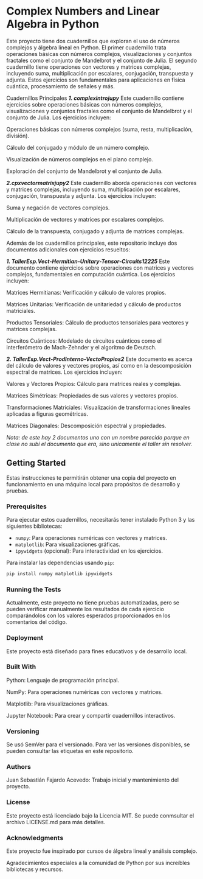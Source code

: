 # Complex Numbers and Linear Algebra in Python

Este proyecto tiene dos cuadernillos que exploran el uso de números complejos y álgebra lineal en Python. El primer cuadernillo trata operaciones básicas con números complejos, visualizaciones y conjuntos fractales como el conjunto de Mandelbrot y el conjunto de Julia. El segundo cuadernillo tiene operaciones con vectores y matrices complejas, incluyendo suma, multiplicación por escalares, conjugación, transpuesta y adjunta. Estos ejercicios son fundamentales para aplicaciones en física cuántica, procesamiento de señales y más.

Cuadernillos Principales
***1. complexintrojupy***
Este cuadernillo contiene ejercicios sobre operaciones básicas con números complejos, visualizaciones y conjuntos fractales como el conjunto de Mandelbrot y el conjunto de Julia. Los ejercicios incluyen:

Operaciones básicas con números complejos (suma, resta, multiplicación, división).

Cálculo del conjugado y módulo de un número complejo.

Visualización de números complejos en el plano complejo.

Exploración del conjunto de Mandelbrot y el conjunto de Julia.

***2.cpxvectormatrixjupy2***
Este cuadernillo aborda operaciones con vectores y matrices complejas, incluyendo suma, multiplicación por escalares, conjugación, transpuesta y adjunta. Los ejercicios incluyen:

Suma y negación de vectores complejos.

Multiplicación de vectores y matrices por escalares complejos.

Cálculo de la transpuesta, conjugado y adjunta de matrices complejas.

Además de los cuadernillos principales, este repositorio incluye dos documentos adicionales con ejercicios resueltos:

***1. TallerEsp.Vect-Hermitian-Unitary-Tensor-Circuits12225***
Este documento contiene ejercicios sobre operaciones con matrices y vectores complejos, fundamentales en computación cuántica. Los ejercicios incluyen:

Matrices Hermitianas: Verificación y cálculo de valores propios.

Matrices Unitarias: Verificación de unitariedad y cálculo de productos matriciales.

Productos Tensoriales: Cálculo de productos tensoriales para vectores y matrices complejas.

Circuitos Cuánticos: Modelado de circuitos cuánticos como el interferómetro de Mach-Zehnder y el algoritmo de Deutsch.

***2. TallerEsp.Vect-ProdInterno-VectoPropios2***
Este documento es acerca del cálculo de valores y vectores propios, así como en la descomposición espectral de matrices. Los ejercicios incluyen:

Valores y Vectores Propios: Cálculo para matrices reales y complejas.

Matrices Simétricas: Propiedades de sus valores y vectores propios.

Transformaciones Matriciales: Visualización de transformaciones lineales aplicadas a figuras geométricas.

Matrices Diagonales: Descomposición espectral y propiedades.

*Nota: de este hay 2 documentos uno con un nombre parecido porque en clase no subí el documento que era, sino unicamente el taller sin resolver.*

## Getting Started

Estas instrucciones te permitirán obtener una copia del proyecto en funcionamiento en una máquina local para propósitos de desarrollo y pruebas.

### Prerequisites

Para ejecutar estos cuadernillos, necesitarás tener instalado Python 3 y las siguientes bibliotecas:

- `numpy`: Para operaciones numéricas con vectores y matrices.
- `matplotlib`: Para visualizaciones gráficas.
- `ipywidgets` (opcional): Para interactividad en los ejercicios.

Para instalar las dependencias usando `pip`:

```bash
pip install numpy matplotlib ipywidgets
```

### Running the Tests
Actualmente, este proyecto no tiene pruebas automatizadas, pero se pueden verificar manualmente los resultados de cada ejercicio comparándolos con los valores esperados proporcionados en los comentarios del código.

### Deployment
Este proyecto está diseñado para fines educativos y de desarrollo local. 

### Built With
Python: Lenguaje de programación principal.

NumPy: Para operaciones numéricas con vectores y matrices.

Matplotlib: Para visualizaciones gráficas.

Jupyter Notebook: Para crear y compartir cuadernillos interactivos.


### Versioning
Se usó SemVer para el versionado. Para ver las versiones disponibles, se pueden consultar las etiquetas en este repositorio.

### Authors
Juan Sebastián Fajardo Acevedo: Trabajo inicial y mantenimiento del proyecto.

### License
Este proyecto está licenciado bajo la Licencia MIT. Se puede conmsultar el archivo LICENSE.md para más detalles.

### Acknowledgments
Este proyecto fue inspirado por cursos de álgebra lineal y análisis complejo.

Agradecimientos especiales a la comunidad de Python por sus increíbles bibliotecas y recursos.
